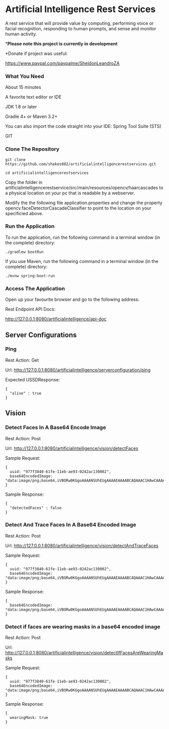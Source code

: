 # Artificial Intelligence Rest Services

A rest service that will provide value by computing, performing voice or facial recognition, responding to human prompts, and sense and monitor human activity.

***Please note this project is currently in development**

*Donate if project was useful:

https://www.paypal.com/paypalme/SheldonLeandroZA

### What You Need

About 15 minutes

A favorite text editor or IDE

JDK 1.8 or later

Gradle 4+ or Maven 3.2+

You can also import the code straight into your IDE: Spring Tool Suite (STS)

GIT

### Clone The Repository

``` git clone https://github.com/shakes082/artificialintelligencerestservices.git ```

``` cd artificialintelligencerestservices ```

Copy the folder in artificialintelligencerestservice/src/main/resources/opencv/haarcascades to a physical location on your pc that is readable by a webserver.

Modify the the following file application.properties and change the property opencv.faceDetectorCascadeClassifier to point to the location on your specificied above.

### Run the Application

To run the application, run the following command in a terminal window (in the complete) directory:


```./gradlew bootRun```

If you use Maven, run the following command in a terminal window (in the complete) directory:


```./mvnw spring-boot:run```

### Access The Application
Open up your favourite browser and go to the following address:

Rest Endpoint API Docs:

http://127.0.0.1:8080/artificialintelligence/api-doc


## Server Configurations

### Ping

Rest Action: Get

Url: http://127.0.0.1:8080/artificialintelligence/serverconfiguration/ping

Expected USSDResponse:

```
{
  "alive" : true
}
```

## Vision

### Detect Faces In A Base64 Encode Image

Rest Action: Post

Url: http://127.0.0.1:8080/artificialintelligence/vision/detectFaces

Sample Request:
```
{
  uuid: "977f3840-61fe-11eb-ae93-0242ac130002",
  base64EncodedImage: "data:image/png;base64,iVBORw0KGgoAAAANSUhEUgAAAAEAAAABCAQAAAC1HAwCAAAAC0lEQVQYV2NgYAAAAAMAAWgmWQ0AAAAASUVORK5CYII="
}

```

Sample Response:

```
{
  "detectedFaces" : false
}

```

### Detect And Trace Faces In A Base64 Encoded Image

Rest Action: Post

Url: http://127.0.0.1:8080/artificialintelligence/vision/detectAndTraceFaces

Sample Request:
```
{
  uuid: "977f3840-61fe-11eb-ae93-0242ac130002",
  base64EncodedImage: "data:image/png;base64,iVBORw0KGgoAAAANSUhEUgAAAAEAAAABCAQAAAC1HAwCAAAAC0lEQVQYV2NgYAAAAAMAAWgmWQ0AAAAASUVORK5CYII="
}

```

Sample Response:

```
{
  base64EncodedImage: "data:image/png;base64,iVBORw0KGgoAAAANSUhEUgAAAAEAAAABCAQAAAC1HAwCAAAAC0lEQVQYV2NgYAAAAAMAAWgmWQ0AAAAASUVORK5CYII="
}

```

### Detect if faces are wearing masks in a base64 encoded image

Rest Action: Post

Url: http://127.0.0.1:8080/artificialintelligence/vision/detectIfFacesAreWearingMasks

Sample Request:
```
{
  uuid: "977f3840-61fe-11eb-ae93-0242ac130002",
  base64EncodedImage: "data:image/png;base64,iVBORw0KGgoAAAANSUhEUgAAAAEAAAABCAQAAAC1HAwCAAAAC0lEQVQYV2NgYAAAAAMAAWgmWQ0AAAAASUVORK5CYII="
}

```

Sample Response:

```
{
  wearingMask: true
}

```
